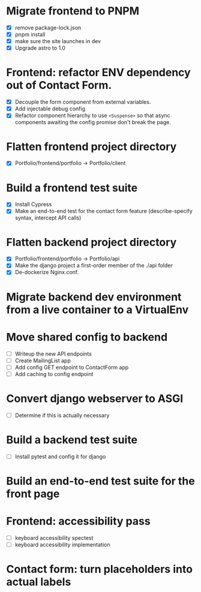 # Migrate frontend to PNPM

- [x] remove package-lock.json
- [x] pnpm install
- [x] make sure the site launches in dev
- [x] Upgrade astro to 1.0

# Frontend: refactor ENV dependency out of Contact Form.

- [x] Decouple the form component from external variables.
- [x] Add injectable debug config
- [x] Refactor component hierarchy to use `<Suspense>` so that async components awaiting the config promise don't break the page.

# Flatten frontend project directory

- [x] Portfolio/frontend/portfolio -> Portfolio/client

# Build a frontend test suite

- [x] Install Cypress
- [x] Make an end-to-end test for the contact form feature (describe-specify syntax, intercept API calls)

# Flatten backend project directory

- [x] Portfolio/frontend/portfolio -> Portfolio/api
- [x] Make the django project a first-order member of the ./api folder
- [x] De-dockerize Nginx.conf.

# Migrate backend dev environment from a live container to a VirtualEnv

# Move shared config to backend

- [ ] Writeup the new API endpoints
- [ ] Create MailingList app
- [ ] Add config GET endpoint to ContactForm app
- [ ] Add caching to config endpoint

# Convert django webserver to ASGI

- [ ] Determine if this is actually necessary

# Build a backend test suite

- [ ] Install pytest and config it for django

# Build an end-to-end test suite for the front page

# Frontend: accessibility pass

- [ ] keyboard accessibility spectest
- [ ] keyboard accessibility implementation

# Contact form: turn placeholders into actual labels